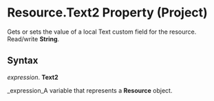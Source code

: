 
# Resource.Text2 Property (Project)

Gets or sets the value of a local Text custom field for the resource. Read/write  **String**.


## Syntax

 _expression_. **Text2**

 _expression_A variable that represents a  **Resource** object.

